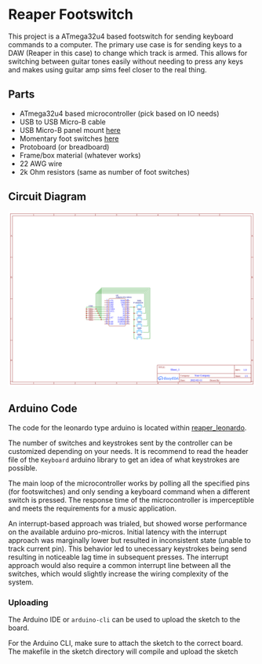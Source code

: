 # Reaper Footswitch

This project is a ATmega32u4 based footswitch for sending keyboard commands to a computer. The primary use case is for sending keys to a DAW (Reaper in this case) to change which track is armed. This allows for switching between guitar tones easily without needing to press any keys and makes using guitar amp sims feel closer to the real thing.

## Parts

- ATmega32u4 based microcontroller (pick based on IO needs)
- USB to USB Micro-B cable
- USB Micro-B panel mount [here](https://www.mouser.com/ProductDetail/474-CAB-15464)
- Momentary foot switches [here](https://www.mouser.com/ProductDetail/107-SF12011F-M)
- Protoboard (or breadboard)
- Frame/box material (whatever works)
- 22 AWG wire
- 2k Ohm resistors (same as number of foot switches)


## Circuit Diagram

![Circuit Diagram](/assets/reaper_footswitch_diagram.png)

## Arduino Code

The code for the leonardo type arduino is located within [reaper_leonardo](/reaper_leonardo). 

The number of switches and keystrokes sent by the controller can be customized depending on your needs. It is recommend to read the header file of the `Keyboard` arduino library to get an idea of what keystrokes are possible. 

The main loop of the microcontroller works by polling all the specified pins (for footswitches) and only sending a keyboard command when a different switch is pressed. The response time of the microcontroller is imperceptible and meets the requirements for a music application. 

An interrupt-based approach was trialed, but showed worse performance on the available arduino pro-micros. Initial latency with the interrupt approach was marginally lower but resulted in inconsistent state (unable to track current pin). This behavior led to unecessary keystrokes being send resulting in noticeable lag time in subsequent presses. The interrupt approach would also require a common interrupt line between all the switches, which would slightly increase the wiring complexity of the system.

### Uploading

The Arduino IDE or `arduino-cli` can be used to upload the sketch to the board.

For the Arduino CLI, make sure to attach the sketch to the correct board. The makefile in the sketch directory will compile and upload the sketch

